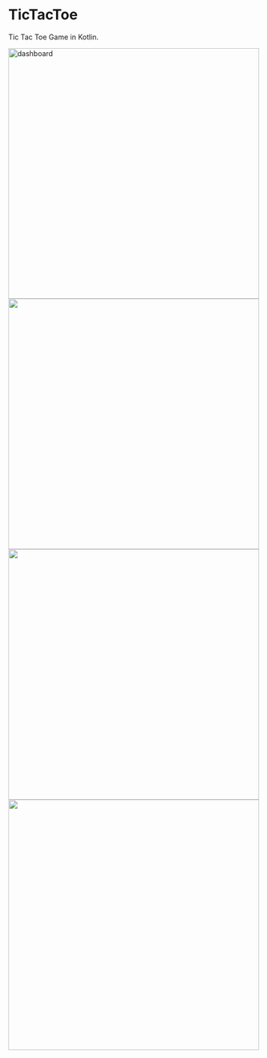 # TicTacToe
Tic Tac Toe Game in Kotlin.


<div>
  <img src="https://github.com/MaazSayyadGitHub/TicTacToe/assets/116147402/7f32fe26-8aa0-468a-803e-fd525626cc9e.png" alt="dashboard" height="500dp">
  
  <img src="https://github.com/MaazSayyadGitHub/TicTacToe/assets/116147402/081b5ac3-be05-49c3-a151-3c529dacc8a3.png" height="500dp">

  <img src="https://github.com/MaazSayyadGitHub/TicTacToe/assets/116147402/10969348-89e2-4632-833f-7b7a9f3c627a.png" height="500dp">

  <img src="https://github.com/MaazSayyadGitHub/TicTacToe/assets/116147402/5e5c5f74-ee25-4bd0-9c06-6e482030c00a.png" height="500dp">
</div>
